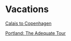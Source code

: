 # Vacations

[Calais to Copenhagen](bruges-to-bremen/Overview.md)

[Portland: The Adequate Tour](portland/Overview.md)